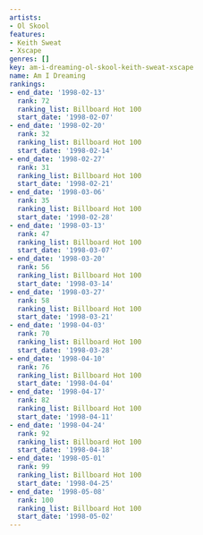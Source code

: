 ```yaml
---
artists:
- Ol Skool
features:
- Keith Sweat
- Xscape
genres: []
key: am-i-dreaming-ol-skool-keith-sweat-xscape
name: Am I Dreaming
rankings:
- end_date: '1998-02-13'
  rank: 72
  ranking_list: Billboard Hot 100
  start_date: '1998-02-07'
- end_date: '1998-02-20'
  rank: 32
  ranking_list: Billboard Hot 100
  start_date: '1998-02-14'
- end_date: '1998-02-27'
  rank: 31
  ranking_list: Billboard Hot 100
  start_date: '1998-02-21'
- end_date: '1998-03-06'
  rank: 35
  ranking_list: Billboard Hot 100
  start_date: '1998-02-28'
- end_date: '1998-03-13'
  rank: 47
  ranking_list: Billboard Hot 100
  start_date: '1998-03-07'
- end_date: '1998-03-20'
  rank: 56
  ranking_list: Billboard Hot 100
  start_date: '1998-03-14'
- end_date: '1998-03-27'
  rank: 58
  ranking_list: Billboard Hot 100
  start_date: '1998-03-21'
- end_date: '1998-04-03'
  rank: 70
  ranking_list: Billboard Hot 100
  start_date: '1998-03-28'
- end_date: '1998-04-10'
  rank: 76
  ranking_list: Billboard Hot 100
  start_date: '1998-04-04'
- end_date: '1998-04-17'
  rank: 82
  ranking_list: Billboard Hot 100
  start_date: '1998-04-11'
- end_date: '1998-04-24'
  rank: 92
  ranking_list: Billboard Hot 100
  start_date: '1998-04-18'
- end_date: '1998-05-01'
  rank: 99
  ranking_list: Billboard Hot 100
  start_date: '1998-04-25'
- end_date: '1998-05-08'
  rank: 100
  ranking_list: Billboard Hot 100
  start_date: '1998-05-02'
---
```


